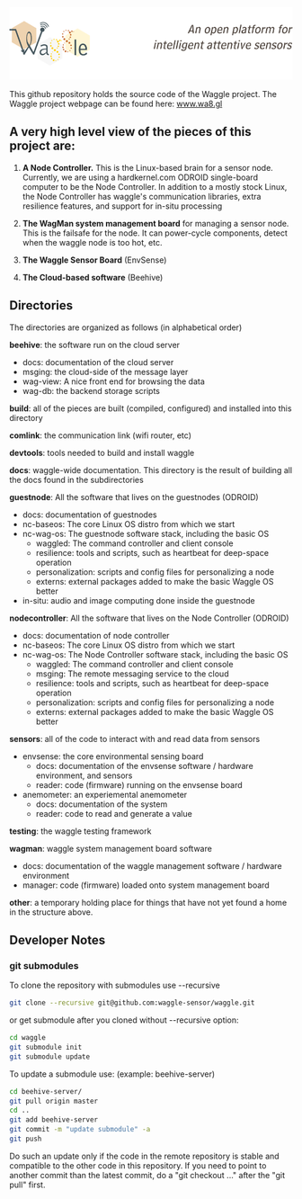
![waggle banner](./wagview/node_pages/banner.png)

This github repository holds the source code of the Waggle project. The Waggle project webpage can be found here: www.wa8.gl

## A very high level view of the pieces of this project are:

1. **A Node Controller.**  This is the Linux-based brain for a sensor
node.  Currently, we are using a hardkernel.com ODROID single-board
computer to be the Node Controller.  In addition to a mostly stock
Linux, the Node Controller has waggle's communication libraries, extra
resilience features, and support for in-situ processing

2. **The WagMan system management board** for managing a sensor node.
This is the failsafe for the node.  It can power-cycle components,
detect when the waggle node is too hot, etc.

3. **The Waggle Sensor Board** (EnvSense)

4. **The Cloud-based software** (Beehive)

## Directories

The directories are organized as follows (in alphabetical order)

**beehive**: the software run on the cloud server
- docs: documentation of the cloud server
- msging: the cloud-side of the message layer
- wag-view: A nice front end for browsing the data
- wag-db: the backend storage scripts 

**build**: all of the pieces are built (compiled, configured) and installed into this directory

**comlink**: the communication link (wifi router, etc)

**devtools**: tools needed to build and install waggle

**docs**: waggle-wide documentation.  This directory is the result of building all the docs found in the subdirectories

**guestnode**: All the software that lives on the guestnodes (ODROID)
- docs: documentation of guestnodes
- nc-baseos: The core Linux OS distro from which we start
- nc-wag-os: The guestnode software stack, including the basic OS
  - waggled: The command controller and client console
  - resilience: tools and scripts, such as heartbeat for deep-space operation
  - personalization: scripts and config files for personalizing a node
  - externs: external packages added to make the basic Waggle OS better
- in-situ: audio and image computing done inside the guestnode

**nodecontroller**: All the software that lives on the Node Controller (ODROID)
- docs: documentation of node controller
- nc-baseos: The core Linux OS distro from which we start
- nc-wag-os: The Node Controller software stack, including the basic OS
  - waggled: The command controller and client console
  - msging: The remote messaging service to the cloud
  - resilience: tools and scripts, such as heartbeat for deep-space operation
  - personalization: scripts and config files for personalizing a node
  - externs: external packages added to make the basic Waggle OS better

**sensors**: all of the code to interact with and read data from sensors
- envsense: the core environmental sensing board
  - docs: documentation of the envsense software / hardware environment, and sensors
  - reader: code (firmware) running on the envsense board
- anemometer: an experiemental anemometer
  - docs: documentation of the system
  - reader: code to read and generate a value

**testing**: the waggle testing framework

**wagman**: waggle system management board software
- docs: documentation of the waggle management software / hardware environment
- manager: code (firmware) loaded onto system management board

**other**: a temporary holding place for things that have not yet found
a home in the structure above.


## Developer Notes

### git submodules
To clone the repository with submodules use --recursive
```bash
git clone --recursive git@github.com:waggle-sensor/waggle.git
```
or get submodule after you cloned without --recursive option:
```bash
cd waggle
git submodule init
git submodule update
```
To update a submodule use: (example: beehive-server)
```bash
cd beehive-server/
git pull origin master
cd ..
git add beehive-server
git commit -m "update submodule" -a
git push
```
Do such an update only if the code in the remote repository is stable and compatible to the other code in this repository. If you need to point to another commit than the latest commit, do a "git checkout ..." after the "git pull" first.
